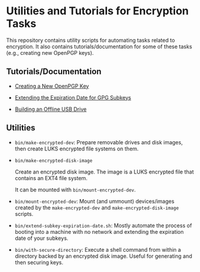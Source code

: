 # Utilities and Tutorials for Encryption Tasks

This repository contains utility scripts for automating tasks related
to encryption.  It also contains tutorials/documentation for some of
these tasks (e.g., creating new OpenPGP keys).

## Tutorials/Documentation

  * [Creating a New OpenPGP Key](doc/new-pgp-key.md)

  * [Extending the Expiration Date for GPG Subkeys](doc/extend-subkey-expiration-date.md)

  * [Building an Offline USB Drive](doc/offline-usb-drive.md)

## Utilities

  * `bin/make-encrypted-dev`: Prepare removable drives and disk
    images, then create LUKS encrypted file systems on them.

  * `bin/make-encrypted-disk-image`

     Create an encrypted disk image.  The image is a LUKS encrypted
     file that contains an EXT4 file system.

     It can be mounted with `bin/mount-encrypted-dev`.

  * `bin/mount-encrypted-dev`: Mount (and ummount) devices/images
    created by the `make-encrypted-dev` and `make-encrypted-disk-image`
    scripts.

  * `bin/extend-subkey-expiration-date.sh`: Mostly automate the
    process of booting into a machine with no network and extending
    the expiration date of your subkeys.

  * `bin/with-secure-directory`: Execute a shell command from within a
    directory backed by an encrypted disk image.  Useful for
    generating and then securing keys.

